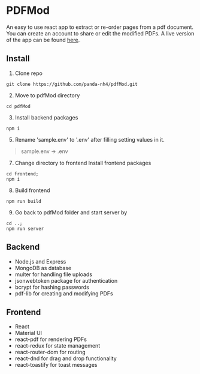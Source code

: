 # PDFMod
An easy to use react app to extract or re-order pages from a pdf document. \
You can create an account to share or edit the modified PDFs. A live version of the app can be found [here](https://p4ndanh4.shop/).


## Install
1. Clone repo
```
git clone https://github.com/panda-nh4/pdfMod.git
```
2. Move to pdfMod directory
```
cd pdfMod
```
3. Install backend packages
```
npm i
```
5. Rename 'sample.env' to '.env' after filling setting values in it.
  > sample.env -> .env
7. Change directory to frontend Install frontend packages
```
cd frontend;
npm i
```
8. Build frontend
```
npm run build
```
9. Go back to pdfMod folder and start server by
```
cd ..;
npm run server
```

## Backend
+ Node.js and Express
+ MongoDB as database
+ multer for handling file uploads
+ jsonwebtoken package for authentication
+ bcrypt for hashing passwords
+ pdf-lib for creating and modifying PDFs

## Frontend
+ React
+ Material UI
+ react-pdf for rendering PDFs
+ react-redux for state management
+ react-router-dom for routing
+ react-dnd for drag and drop functionality
+ react-toastify for toast messages
